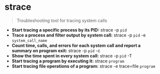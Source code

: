 # strace
> Troubleshooting tool for tracing system calls
- **Start tracing a specific process by its PID:**
strace -p `pid`
- **Trace a process and filter output by system call:**
strace -p `pid` -e `system_call_name`
- **Count time, calls, and errors for each system call and report a summary on program exit:**
strace -p `pid` -c
- **Show the time spent in every system call:**
strace -p `pid` -T
- **Start tracing a program by executing it:**
strace `program`
- **Start tracing file operations of a program:**
strace -e trace=file `program`
